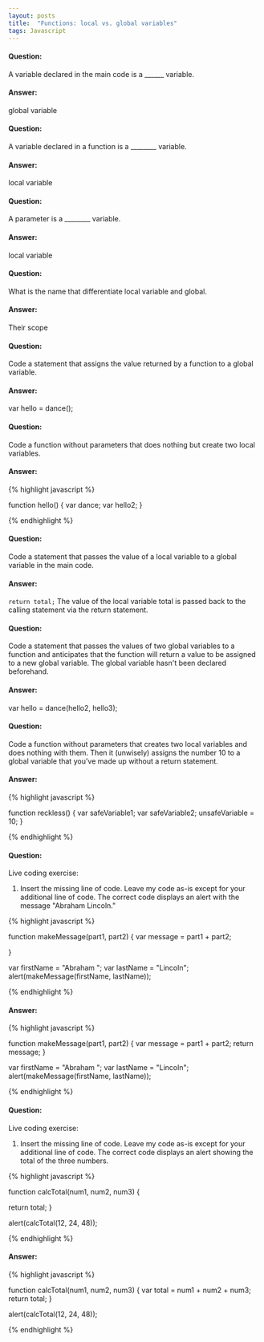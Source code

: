 ```yaml
---
layout: posts
title:  "Functions: local vs. global variables"
tags: Javascript
---
```


#### Question:
A variable declared in the main code is a ______ variable.

#### Answer:
global variable

#### Question:
A variable declared in a function is a ________ variable.

#### Answer:
local variable

#### Question:
A parameter is a ________ variable.

#### Answer:
local variable

#### Question:
What is the name that differentiate local variable and global.

#### Answer:
Their scope

#### Question:
Code a statement that assigns the value returned by a function to a global variable.

#### Answer:
var hello = dance();

#### Question:
Code a function without parameters that does nothing but create two local variables.

#### Answer:
{% highlight javascript %}

function hello() {
  var dance;
  var hello2;
}

{% endhighlight %}

#### Question:
Code a statement that passes the value of a local variable to a global variable in the main code.

#### Answer:
`return total;`
The value of the local variable total is passed back to the calling statement via the return statement.

#### Question:
Code a statement that passes the values of two global variables to a function and anticipates that the function will return a value to be assigned to a new global variable. The global variable hasn't been declared beforehand.

#### Answer:
var hello = dance(hello2, hello3);

#### Question:
Code a function without parameters that creates two local variables and does nothing with them. Then it (unwisely) assigns the number 10 to a global variable that you've made up without a return statement.

#### Answer:
{% highlight javascript %}

function reckless() {
  var safeVariable1;
  var safeVariable2;
  unsafeVariable = 10;
}

{% endhighlight %}

#### Question:
Live coding exercise:
1) Insert the missing line of code. Leave my code as-is except for your additional line of code. The correct code displays an alert with the message "Abraham Lincoln."

{% highlight javascript %}

function makeMessage(part1, part2) {
  var message = part1 + part2;

}

var firstName = "Abraham ";
var lastName = "Lincoln";
alert(makeMessage(firstName, lastName));

{% endhighlight %}


#### Answer:
{% highlight javascript %}

function makeMessage(part1, part2) {
  var message = part1 + part2;
  return message;
}

var firstName = "Abraham ";
var lastName = "Lincoln";
alert(makeMessage(firstName, lastName));

{% endhighlight %}

#### Question:
Live coding exercise:
1) Insert the missing line of code. Leave my code as-is except for your additional line of code. The correct code displays an alert showing the total of the three numbers.

{% highlight javascript %}

function calcTotal(num1, num2, num3) {

  return total;
}

alert(calcTotal(12, 24, 48));

{% endhighlight %}

#### Answer:
{% highlight javascript %}

function calcTotal(num1, num2, num3) {
  var total = num1 + num2 + num3;
  return total;
}

alert(calcTotal(12, 24, 48));

{% endhighlight %}

